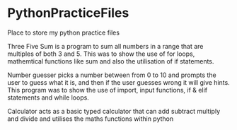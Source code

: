 # PythonPracticeFiles
Place to store my python practice files

Three Five Sum is a program to sum all numbers in a range that are multiples of both 3 and 5. 
This was to show the use of for loops, mathemtical functions like sum and also the utilisation of if statements.

Number guesser picks a number between from 0 to 10 and prompts the user to guess what it is, and then if the user guesses wrong it will give hints.
This program was to show the use of import, input functions, if & elif statements and while loops.

Calculator acts as a basic typed calculator that can add subtract multiply and divide and utilises the maths functions within python
